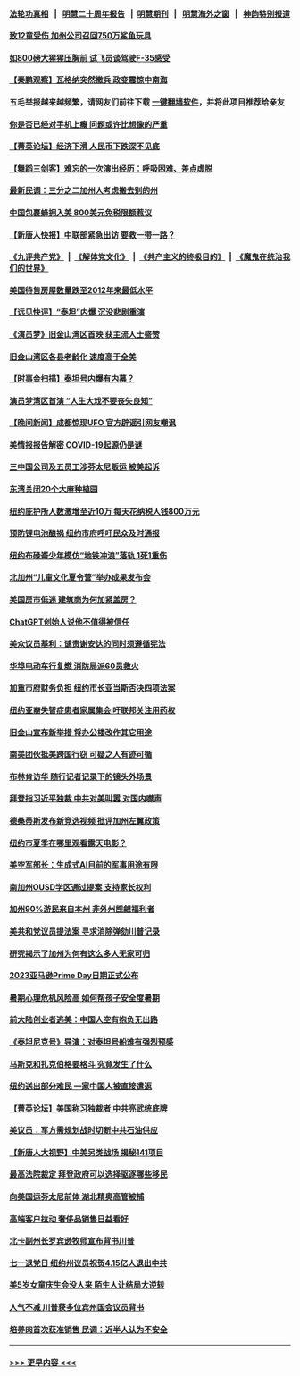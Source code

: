 #### [法轮功真相](https://github.com/gfw-breaker/truth/blob/master/README.md?t=0) &nbsp;&nbsp;|&nbsp;&nbsp; [明慧二十周年报告](https://github.com/gfw-breaker/mh-reports/blob/master/README.md?t=0) &nbsp;&nbsp;|&nbsp;&nbsp;[明慧期刊](https://github.com/gfw-breaker/mh-qikan) &nbsp;&nbsp;|&nbsp;&nbsp; [明慧海外之窗](https://github.com/gfw-breaker/mh-news/blob/master/README.md?t=0) &nbsp;&nbsp;|&nbsp;&nbsp; [神韵特别报道](https://github.com/gfw-breaker/mh-news/blob/master/shenyun.md?t=0)
#### [致12童受伤 加州公司召回750万鲨鱼玩具](../pages/nsc412/n14022320.md?t=06251843) 
#### [如800磅大猩猩压胸前 试飞员谈驾驶F-35感受](../pages/nsc412/n14019973.md?t=06251843) 
#### [【秦鹏观察】瓦格纳突然撤兵 政变震惊中南海](../pages/nsc412/n14022229.md?t=06251843) 
#### 五毛举报越来越频繁，请网友们前往下载 [一键翻墙软件](https://github.com/gfw-breaker/ssr-accounts)，并将此项目推荐给亲友
#### [你是否已经对手机上瘾 问题或许比想像的严重](../pages/nsc412/n14022224.md?t=06251843) 
#### [【菁英论坛】经济下滑 人民币下跌深不见底](../pages/nsc412/n14022210.md?t=06251843) 
#### [【舞蹈三剑客】难忘的一次演出经历：呼吸困难、差点虚脱](../pages/nsc412/n14022241.md?t=06251843) 
#### [最新民调：三分之二加州人考虑搬去别的州](../pages/nsc412/n14022206.md?t=06251843) 
#### [中国包裹蜂拥入美 800美元免税限额惹议](../pages/nsc412/n14022207.md?t=06251843) 
#### [【新唐人快报】中联部紧急出访 要救一带一路？](../pages/nsc412/n14022198.md?t=06251843) 
#### [《九评共产党》](https://github.com/begood0513/9ping.md/blob/master/README.md) &nbsp;|&nbsp; [《解体党文化》](../../../../jtdwh.md/blob/master/README.md)  &nbsp;|&nbsp; [《共产主义的终极目的》](../../../../gczydzjmd.md/blob/master/README.md) &nbsp;|&nbsp; [《魔鬼在统治我们的世界》](../../../../mgztzwmdsj.md/blob/master/README.md) 
#### [美国待售房屋数量跌至2012年来最低水平](../pages/nsc412/n14022203.md?t=06251843) 
#### [【远见快评】“泰坦”内爆 沉没悲剧重演](../pages/nsc412/n14022191.md?t=06251843) 
#### [《演员梦》旧金山湾区首映 获主流人士盛赞](../pages/nsc412/n14021935.md?t=06251843) 
#### [旧金山湾区各县老龄化 速度高于全美](../pages/nsc412/n14021926.md?t=06251843) 
#### [【时事金扫描】泰坦号内爆有内幕？](../pages/nsc412/n14022124.md?t=06251843) 
#### [演员梦湾区首演 “人生大戏不要丧失良知”](../pages/nsc412/n14021924.md?t=06251843) 
#### [【晚间新闻】成都惊现UFO 官方辟谣引网友嘲讽](../pages/nsc412/n14021949.md?t=06251843) 
#### [美情报报告解密 COVID-19起源仍是谜](../pages/nsc412/n14021887.md?t=06251843) 
#### [三中国公司及五员工涉芬太尼贩运 被美起诉](../pages/nsc412/n14021865.md?t=06251843) 
#### [东湾关闭20个大麻种植园](../pages/nsc412/n14021921.md?t=06251843) 
#### [纽约庇护所人数激增至近10万 每天花纳税人钱800万元](../pages/nsc412/n14021890.md?t=06251843) 
#### [预防锂电池酿祸 纽约市府呼吁民众及时通报](../pages/nsc412/n14021892.md?t=06251843) 
#### [纽约布碌崙少年模仿“地铁冲浪”落轨 1死1重伤](../pages/nsc412/n14021903.md?t=06251843) 
#### [北加州“儿童文化夏令营”举办成果发布会](../pages/nsc412/n14021912.md?t=06251843) 
#### [美国房市低迷 建筑商为何加紧盖房？](../pages/nsc412/n14021882.md?t=06251843) 
#### [ChatGPT创始人说他不值得被信任](../pages/nsc412/n14021910.md?t=06251843) 
#### [美众议员基利：谴责谢安达的同时须遵循宪法](../pages/nsc412/n14021906.md?t=06251843) 
#### [华埠电动车行复燃 消防局派60员救火](../pages/nsc412/n14021897.md?t=06251843) 
#### [加重市府财务负担 纽约市长亚当斯否决四项法案](../pages/nsc412/n14021900.md?t=06251843) 
#### [纽约亚裔失智症患者家属集会 吁联邦关注用药权](../pages/nsc412/n14021901.md?t=06251843) 
#### [旧金山宣布新举措 将办公楼改作其它用途](../pages/nsc412/n14021896.md?t=06251843) 
#### [南美团伙抵美跨国行窃 可疑之人有迹可循](../pages/nsc412/n14021895.md?t=06251843) 
#### [布林肯访华 随行记者记录下的镜头外场景](../pages/nsc412/n14021834.md?t=06251843) 
#### [拜登指习近平独裁 中共对美叫嚣 对国内噤声](../pages/nsc412/n14021706.md?t=06251843) 
#### [德桑蒂斯发布新竞选视频 批评加州左翼政策](../pages/nsc412/n14021877.md?t=06251843) 
#### [纽约市夏季在哪里观看露天电影？](../pages/nsc412/n14021839.md?t=06251843) 
#### [美空军部长：生成式AI目前的军事用途有限](../pages/nsc412/n14021794.md?t=06251843) 
#### [南加州OUSD学区通过提案 支持家长权利](../pages/nsc412/n14021817.md?t=06251843) 
#### [加州90%游民来自本州 非外州觊觎福利者](../pages/nsc412/n14021802.md?t=06251843) 
#### [美共和党议员提法案 寻求消除弹劾川普记录](../pages/nsc412/n14021716.md?t=06251843) 
#### [研究揭示了加州为何有这么多人无家可归](../pages/nsc412/n14021708.md?t=06251843) 
#### [2023亚马逊Prime Day日期正式公布](../pages/nsc412/n14021355.md?t=06251843) 
#### [暑期心理危机风险高 如何帮孩子安全度暑期](../pages/nsc412/n14021353.md?t=06251843) 
#### [前大陆创业者逃美：中国人空有抱负无出路](../pages/nsc412/n14021246.md?t=06251843) 
#### [《泰坦尼克号》导演：对泰坦号船难有强烈预感](../pages/nsc412/n14021764.md?t=06251843) 
#### [马斯克和扎克伯格要格斗 究竟发生了什么](../pages/nsc412/n14021734.md?t=06251843) 
#### [纽约送出部分难民 一家中国人被直接遣返](../pages/nsc412/n14021736.md?t=06251843) 
#### [【菁英论坛】美国称习独裁者 中共亮武统底牌](../pages/nsc412/n14021749.md?t=06251843) 
#### [美议员：军方需规划战时切断中共石油供应](../pages/nsc412/n14021633.md?t=06251843) 
#### [【新唐人大视野】中美另类战场 揭秘141项目](../pages/nsc412/n14021701.md?t=06251843) 
#### [最高法院裁定 拜登政府可以选择驱逐哪些移民](../pages/nsc412/n14021692.md?t=06251843) 
#### [向美国运芬太尼前体 湖北精奥高管被捕](../pages/nsc412/n14021709.md?t=06251843) 
#### [高端客户拉动 奢侈品销售日益看好](../pages/nsc412/n14021621.md?t=06251843) 
#### [北卡副州长罗宾逊牧师宣布背书川普](../pages/nsc412/n14021688.md?t=06251843) 
#### [七一退党日 纽约州议员祝贺4.15亿人退出中共](../pages/nsc412/n14021644.md?t=06251843) 
#### [美5岁女童庆生会没人来 陌生人让结局大逆转](../pages/nsc412/n14021650.md?t=06251843) 
#### [人气不减 川普获多位宾州国会议员背书](../pages/nsc412/n14021515.md?t=06251843) 
#### [培养肉首次获准销售 民调：近半人认为不安全](../pages/nsc412/n14021374.md?t=06251843) 

----
#### [ >>> 更早内容 <<< ](../indexes/nsc412-earlier.md)
